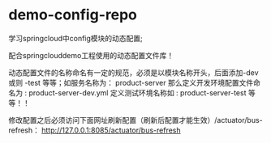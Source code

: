 # demo-config-repo
学习springcloud中config模块的动态配置;

配合springclouddemo工程使用的动态配置文件库！

动态配置文件的名称命名有一定的规范，必须是以模块名称开头，后面添加-dev 或则 -test  等等；如服务名称为： product-server  那么定义开发环境配置文件命名为  :   product-server-dev.yml   定义测试环境名称如 : product-server-test  等等！！

修改配置之后必须访问下面网址刷新配置（刷新后配置才能生效）/actuator/bus-refresh：
http://127.0.0.1:8085/actuator/bus-refresh
